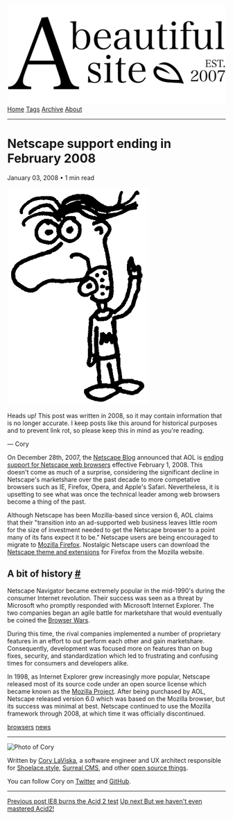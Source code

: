 <a href="../../index.html" class="header-link"><img src="../../images/logos/wordmark.svg" alt="A Beautiful Site" class="wordmark" /></a> <a href="../../index.html" class="nav-item">Home</a> <a href="../../tags/index.html" class="nav-item">Tags</a> <a href="../index.html" class="nav-item">Archive</a> <a href="../../about/index.html" class="nav-item">About</a>

---

# Netscape support ending in February 2008

January 03, 2008 • 1 min read

![A drawing of a cartoon man pointing upwards](../../images/artwork/pointer.gif)

Heads up! This post was written in 2008, so it may contain information that is no longer accurate. I keep posts like this around for historical purposes and to prevent link rot, so please keep this in mind as you're reading.

— Cory

On December 28th, 2007, the [Netscape Blog](http://blog.netscape.com/) announced that AOL is [ending support for Netscape web browsers](http://blog.netscape.com/2007/12/28/end-of-support-for-netscape-web-browsers/) effective February 1, 2008. This doesn't come as much of a surprise, considering the significant decline in Netscape's marketshare over the past decade to more competative browsers such as IE, Firefox, Opera, and Apple's Safari. Nevertheless, it is upsetting to see what was once the technical leader among web browsers become a thing of the past.

Although Netscape has been Mozilla-based since version 6, AOL claims that their "transition into an ad-supported web business leaves little room for the size of investment needed to get the Netscape browser to a point many of its fans expect it to be." Netscape users are being encouraged to migrate to [Mozilla Firefox](http://firefox.com/). Nostalgic Netscape users can download the [Netscape theme and extensions](https://addons.mozilla.org/en-US/firefox/user/56836) for Firefox from the Mozilla website.

## A bit of history <a href="#a-bit-of-history" class="direct-link">#</a>

Netscape Navigator became extremely popular in the mid-1990's during the consumer Internet revolution. Their success was seen as a threat by Microsoft who promptly responded with Microsoft Internet Explorer. The two companies began an agile battle for marketshare that would eventually be coined the [Browser Wars](http://en.wikipedia.org/wiki/Browser_wars).

During this time, the rival companies implemented a number of proprietary features in an effort to out perform each other and gain marketshare. Consequently, development was focused more on features than on bug fixes, security, and standardization which led to frustrating and confusing times for consumers and developers alike.

In 1998, as Internet Explorer grew increasingly more popular, Netscape released most of its source code under an open source license which became known as the [Mozilla Project](http://www.mozilla.org/). After being purchased by AOL, Netscape released version 6.0 which was based on the Mozilla browser, but its success was minimal at best. Netscape continued to use the Mozilla framework through 2008, at which time it was officially discontinued.

<a href="../../tags/browsers/index.html" class="post-tag">browsers</a> <a href="../../tags/news/index.html" class="post-tag">news</a>

---

<img src="http://0.gravatar.com/avatar/bf1b3b95fd5b096a3592247c29667b33?s=512" alt="Photo of Cory" class="avatar avatar-small" />

Written by [Cory LaViska](../../index-4.html), a software engineer and UX architect responsible for [Shoelace.style](https://shoelace.style/), [Surreal CMS](https://www.surrealcms.com/), and other [open source things](https://github.com/claviska).

You can follow Cory on [Twitter](https://twitter.com/bgooonz) and [GitHub](https://github.com/claviska).

---

<a href="../ie8-burns-the-acid-2-test/index.html" class="post-nav-previous"><span class="small">Previous post</span> IE8 burns the Acid 2 test</a> <a href="../but-we-havent-even-mastered-acid2/index.html" class="post-nav-next"><span class="small">Up next</span> But we haven't even mastered Acid2!</a>
